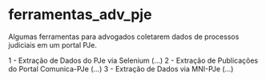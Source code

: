 # ferramentas_adv_pje
Algumas ferramentas para advogados coletarem dados de processos judiciais em um portal PJe.

1 - Extração de Dados do PJe via Selenium
(...)
2 - Extração de Publicações do Portal Comunica-PJe
(...)
3 - Extração de Dados via MNI-PJe
(...)
